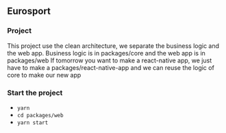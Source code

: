 ## Eurosport

### Project

This project use the clean architecture, we separate the business logic and the web app.
Business logic is in packages/core and the web app is in packages/web
If tomorrow you want to make a react-native app, we just have to make a packages/react-native-app 
and we can reuse the logic of core to make our new app 

### Start the project 

- `yarn`
- `cd packages/web`
- `yarn start`

